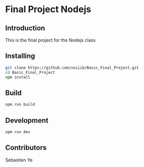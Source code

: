 # Final Project Nodejs

## Introduction

This is the final project for the Nodejs class

## Installing

```bash
git clone https://github.com/seiiib/Basic_Final_Project.git
cd Basic_Final_Project
npm install
```

## Build

```bash
npm run build
```

## Development

```bash
npm run dev
```

## Contributors

Sebastien Ye